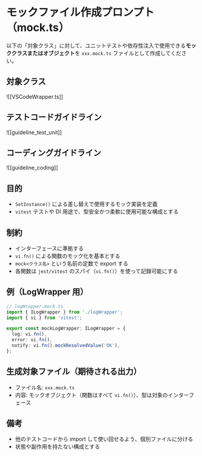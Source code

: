 # モックファイル作成プロンプト（mock.ts）

以下の「対象クラス」に対して、ユニットテストや依存性注入で使用できる**モッククラスまたはオブジェクト**を `xxx.mock.ts` ファイルとして作成してください。

## 対象クラス
![[VSCodeWrapper.ts]]

## テストコードガイドライン
![[guideline_test_unit]]

## コーディングガイドライン
![[guideline_coding]]

## 目的
- `SetInstance()` による差し替えで使用するモック実装を定義
- `vitest` テストや DI 用途で、型安全かつ柔軟に使用可能な構成とする

## 制約
- インターフェースに準拠する
- `vi.fn()` による関数のモック化を基本とする
- `mock<クラス名>` という名前の定数で export する
- 各関数は `jest/vitest` のスパイ（`vi.fn()`）を使って記録可能にする

## 例（LogWrapper 用）

```ts
// logWrapper.mock.ts
import { ILogWrapper } from './logWrapper';
import { vi } from 'vitest';

export const mockLogWrapper: ILogWrapper = {
  log: vi.fn(),
  error: vi.fn(),
  notify: vi.fn().mockResolvedValue('OK'),
};
```

## 生成対象ファイル（期待される出力）

- ファイル名: `xxx.mock.ts`
- 内容: モックオブジェクト（関数はすべて `vi.fn()`）、型は対象のインターフェース

## 備考
- 他のテストコードから import して使い回せるよう、個別ファイルに分ける
- 状態や副作用を持たない構成とする